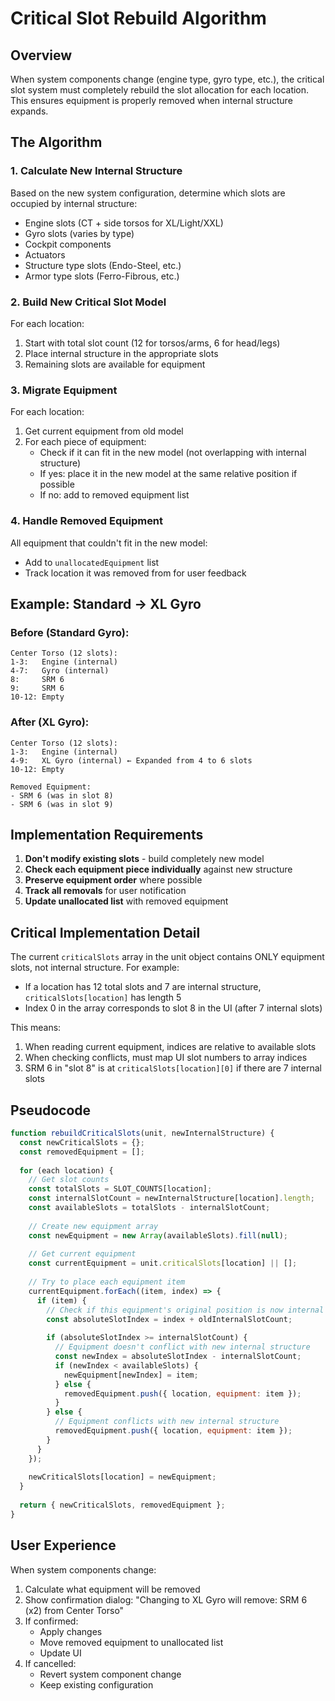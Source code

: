 # Critical Slot Rebuild Algorithm

## Overview

When system components change (engine type, gyro type, etc.), the critical slot system must completely rebuild the slot allocation for each location. This ensures equipment is properly removed when internal structure expands.

## The Algorithm

### 1. Calculate New Internal Structure
Based on the new system configuration, determine which slots are occupied by internal structure:
- Engine slots (CT + side torsos for XL/Light/XXL)
- Gyro slots (varies by type)
- Cockpit components
- Actuators
- Structure type slots (Endo-Steel, etc.)
- Armor type slots (Ferro-Fibrous, etc.)

### 2. Build New Critical Slot Model
For each location:
1. Start with total slot count (12 for torsos/arms, 6 for head/legs)
2. Place internal structure in the appropriate slots
3. Remaining slots are available for equipment

### 3. Migrate Equipment
For each location:
1. Get current equipment from old model
2. For each piece of equipment:
   - Check if it can fit in the new model (not overlapping with internal structure)
   - If yes: place it in the new model at the same relative position if possible
   - If no: add to removed equipment list

### 4. Handle Removed Equipment
All equipment that couldn't fit in the new model:
- Add to `unallocatedEquipment` list
- Track location it was removed from for user feedback

## Example: Standard → XL Gyro

### Before (Standard Gyro):
```
Center Torso (12 slots):
1-3:   Engine (internal)
4-7:   Gyro (internal)
8:     SRM 6
9:     SRM 6
10-12: Empty
```

### After (XL Gyro):
```
Center Torso (12 slots):
1-3:   Engine (internal)
4-9:   XL Gyro (internal) ← Expanded from 4 to 6 slots
10-12: Empty

Removed Equipment:
- SRM 6 (was in slot 8)
- SRM 6 (was in slot 9)
```

## Implementation Requirements

1. **Don't modify existing slots** - build completely new model
2. **Check each equipment piece individually** against new structure
3. **Preserve equipment order** where possible
4. **Track all removals** for user notification
5. **Update unallocated list** with removed equipment

## Critical Implementation Detail

The current `criticalSlots` array in the unit object contains ONLY equipment slots, not internal structure. For example:
- If a location has 12 total slots and 7 are internal structure, `criticalSlots[location]` has length 5
- Index 0 in the array corresponds to slot 8 in the UI (after 7 internal slots)

This means:
1. When reading current equipment, indices are relative to available slots
2. When checking conflicts, must map UI slot numbers to array indices
3. SRM 6 in "slot 8" is at `criticalSlots[location][0]` if there are 7 internal slots

## Pseudocode

```javascript
function rebuildCriticalSlots(unit, newInternalStructure) {
  const newCriticalSlots = {};
  const removedEquipment = [];
  
  for (each location) {
    // Get slot counts
    const totalSlots = SLOT_COUNTS[location];
    const internalSlotCount = newInternalStructure[location].length;
    const availableSlots = totalSlots - internalSlotCount;
    
    // Create new equipment array
    const newEquipment = new Array(availableSlots).fill(null);
    
    // Get current equipment
    const currentEquipment = unit.criticalSlots[location] || [];
    
    // Try to place each equipment item
    currentEquipment.forEach((item, index) => {
      if (item) {
        // Check if this equipment's original position is now internal structure
        const absoluteSlotIndex = index + oldInternalSlotCount;
        
        if (absoluteSlotIndex >= internalSlotCount) {
          // Equipment doesn't conflict with new internal structure
          const newIndex = absoluteSlotIndex - internalSlotCount;
          if (newIndex < availableSlots) {
            newEquipment[newIndex] = item;
          } else {
            removedEquipment.push({ location, equipment: item });
          }
        } else {
          // Equipment conflicts with new internal structure
          removedEquipment.push({ location, equipment: item });
        }
      }
    });
    
    newCriticalSlots[location] = newEquipment;
  }
  
  return { newCriticalSlots, removedEquipment };
}
```

## User Experience

When system components change:
1. Calculate what equipment will be removed
2. Show confirmation dialog: "Changing to XL Gyro will remove: SRM 6 (x2) from Center Torso"
3. If confirmed:
   - Apply changes
   - Move removed equipment to unallocated list
   - Update UI
4. If cancelled:
   - Revert system component change
   - Keep existing configuration
